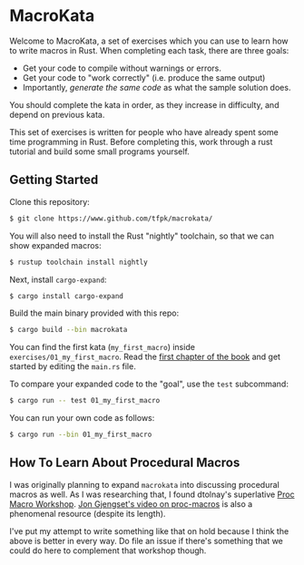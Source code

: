 # MacroKata

Welcome to MacroKata, a set of exercises which you can use to learn how to write
macros in Rust. When completing each task, there are three goals:

 - Get your code to compile without warnings or errors.
 - Get your code to "work correctly" (i.e. produce the same output)
 - Importantly, *generate the same code* as what the sample solution does.

You should complete the kata in order, as they increase in
difficulty, and depend on previous kata.

This set of exercises is written for people who have already spent some time
programming in Rust. Before completing this, work through a rust tutorial
and build some small programs yourself. 

## Getting Started

Clone this repository:

``` sh
$ git clone https://www.github.com/tfpk/macrokata/
```

You will also need to install the Rust "nightly" toolchain, so that we can show
expanded macros:

``` sh
$ rustup toolchain install nightly
```

Next, install `cargo-expand`:

``` sh
$ cargo install cargo-expand
```

Build the main binary provided with this repo:

``` sh
$ cargo build --bin macrokata
```

You can find the first kata (`my_first_macro`) inside `exercises/01_my_first_macro`.
Read the [first chapter of the book](https://tfpk.github.io/macrokata/01_README.html)
and get started by editing the `main.rs` file.

To compare your expanded code to the "goal", use the `test` subcommand:

``` sh
$ cargo run -- test 01_my_first_macro
```

You can run your own code as follows:

``` sh
$ cargo run --bin 01_my_first_macro
```

## How To Learn About Procedural Macros

I was originally planning to expand `macrokata` into discussing procedural
macros as well. As I was researching that, I found dtolnay's superlative [Proc
Macro Workshop](https://github.com/dtolnay/proc-macro-workshop).
[Jon Gjengset's video on proc-macros](https://www.youtube.com/watch?v=geovSK3wMB8)
is also a phenomenal resource (despite its length).

I've put my attempt to write something like that on hold because I think the
above is better in every way. Do file an issue if there's something that we
could do here to complement that workshop though.
